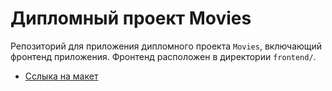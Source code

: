 # Дипломный проект Movies

Репозиторий для приложения дипломного проекта `Movies`, включающий фронтенд приложения. Фронтенд расположен в директории `frontend/`.

- [Сслыка на макет](https://disk.yandex.ru/d/-nDDG0Kx_kvBlQ)
